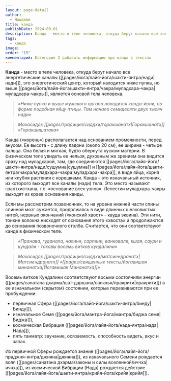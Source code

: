 ```yaml
---
layout: page-detail
author:
  - Яшодеви
title: канда
publishDate: 2024-09-01
description: Канда - место в теле человека, откуда берут начало все энергетические каналы (нади), это энергетический центр, который находится ниже пупка, но выше муладхара-чакры, является основой тела человека.
tags:
  - канда
image: 
order: "15"
комментарий: Категория 2 добавить информацию про канда в текстах
---
```

**Канда** - место в теле человека, откуда берут начало все энергетические каналы ([[pages/йога/лайя-йога/шакти-янтра/нади|нади]]), это энергетический центр, который находится ниже пупка, но выше [[pages/йога/лайя-йога/шакти-янтра/чакра/муладхара-чакра|муладхара-чакры]], является основой тела человека.

>*«Ниже пупка и выше мужского органа находится канда-йони, по форме подобная яйцу птицы. Там начало семидесяти двух тысяч нади»*
 
>*Махасиддх [[pages/традиция/сиддхи/горакшанатх|Горакшанатх]] «Горакшашатака»*

Канда («корень») располагается над основанием промежности, перед анусом. Ее высота - с длину ладони (около 20 см), ее ширина - четыре пальца. Она белая и мягкая, будто обернута куском материи. В физическом теле увидеть ее нельзя, духовным же зрением она видится сразу над муладхарой, там, где соединяются [[pages/йога/лайя-йога/шакти-янтра/нади/сушумна|сушумна]] и [[pages/йога/лайя-йога/шакти-янтра/чакра/муладхара-чакра|муладхара-чакра]], в виде яйца, корня или клубня растения с корешками. Канда - это изначальный источник, из которого выходят все каналы (нади) тела. Это место называют грантхистхана, т.е. «основание всех узлов». Лепестки муладхара-чакры выходят из краев основания канды. 

Если мы рассмотрим позвоночник, то на уровне нижней части спины спинной мозг сужается, продолжаясь в виде длинных шелковистых нитей, нервных окончаний («конский хвост» - кауда эквина). Эти нити, тонкие волокна нисходят от основания этого «хвоста» и продолжаются до основания позвоночного столба. Считается, что они соответствуют канде в физическом теле. 

>*«Пранава, гуданала, налини, сарпини, ванковали, кшая, саури и кундали - таковы восемь витков кундалини»*
 
>*Махасиддх [[pages/традиция/сиддхи/матсиендранатх|Матсиендранатх]] «[[pages/священные тексты/йогавишая минанатха|Йогавишая Минанатха]]»*

Восемь витков Кундалини соответствуют восьми состояниям энергии ([[pages/санатана дхарма/шат-даршана/санкхья/пракрити|пракрити]]) в ее изначальном (скрытом) состоянии, которые переживаются при ее пробуждении: 

- первичная Сфера ([[pages/йога/лайя-йога/шакти-янтра/бинду|Бинду]]), 
- изначальное Семя ([[pages/йога/мантра-йога/мантра/биджа семя|Биджа]]), 
- космическая Вибрация ([[pages/йога/лайя-йога/нада-янтра/нада|Нада]]), 
- пять танматр: звучание, осязаемость, способность видеть, вкус и запах. 

Из первичной Сферы рождается знание ([[pages/йога/лайя-йога/праджня-янтра/джняна|джняна]]), из изначального Семени рождается воля ([[pages/санатана дхарма/законы и силы вселенной/иччха|иччха]]), из космической Вибрации (Нада) рождается действие ([[pages/йога/лайя-йога/шакти-янтра/крийя-йога/крийя|крийя]]).

